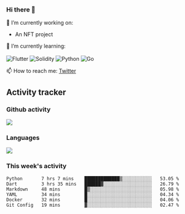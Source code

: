 ### Hi there 👋

🔭 I’m currently working on:
- An NFT project

🌱 I’m currently learning:<br><br>
![Flutter](https://img.shields.io/badge/-flutter-53B7F7.svg?style=for-the-badge&logo=flutter&logoColor=white)
![Solidity](https://img.shields.io/badge/solidity-7a86cb.svg?style=for-the-badge&logo=solidity&logoColor=1c1c1c)
![Python](https://img.shields.io/badge/-python-306998.svg?style=for-the-badge&logo=python&logoColor=yellow)
![Go](https://img.shields.io/badge/go-%2300ADD8.svg?style=for-the-badge&logo=go&logoColor=white)

📫 How to reach me: [Twitter](https://twitter.com/s_1see)

## Activity tracker
### Github activity
<img src="https://github-readme-stats.vercel.app/api?username=s1see&custom_title=s1see's Github Stats&count_private=true&show_icons=true&theme=vue">

### Languages
<img src="https://github-readme-stats.vercel.app/api/top-langs/?username=s1see&layout=compact&theme=vue">

### This week's activity
<!--START_SECTION:waka-->

```text
Python       7 hrs 7 mins    █████████████▒░░░░░░░░░░░   53.05 %
Dart         3 hrs 35 mins   ██████▓░░░░░░░░░░░░░░░░░░   26.79 %
Markdown     48 mins         █▒░░░░░░░░░░░░░░░░░░░░░░░   05.98 %
YAML         34 mins         █░░░░░░░░░░░░░░░░░░░░░░░░   04.34 %
Docker       32 mins         █░░░░░░░░░░░░░░░░░░░░░░░░   04.06 %
Git Config   19 mins         ▓░░░░░░░░░░░░░░░░░░░░░░░░   02.47 %
```

<!--END_SECTION:waka-->
